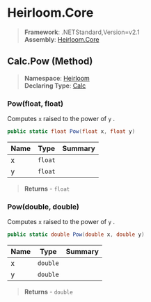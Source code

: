 # Heirloom.Core

> **Framework**: .NETStandard,Version=v2.1  
> **Assembly**: [Heirloom.Core][0]

## Calc.Pow (Method)

> **Namespace**: [Heirloom][0]  
> **Declaring Type**: [Calc][1]

### Pow(float, float)

Computes `x` raised to the power of `y` .

```cs
public static float Pow(float x, float y)
```

| Name | Type    | Summary |
|------|---------|---------|
| x    | `float` |         |
| y    | `float` |         |

> **Returns** - `float`

### Pow(double, double)

Computes `x` raised to the power of `y` .

```cs
public static double Pow(double x, double y)
```

| Name | Type     | Summary |
|------|----------|---------|
| x    | `double` |         |
| y    | `double` |         |

> **Returns** - `double`

[0]: ../../../Heirloom.Core.md
[1]: ../Calc.md
